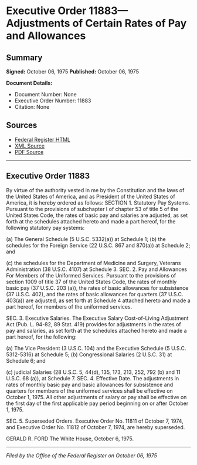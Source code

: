 # Executive Order 11883—Adjustments of Certain Rates of Pay and Allowances

## Summary

**Signed:** October 06, 1975
**Published:** October 06, 1975

**Document Details:**
- Document Number: None
- Executive Order Number: 11883
- Citation: None

## Sources
- [Federal Register HTML](https://www.presidency.ucsb.edu/documents/executive-order-11883-adjustments-certain-rates-pay-and-allowances)
- [XML Source](None)
- [PDF Source](None)

---

## Executive Order 11883

By virtue of the authority vested in me by the Constitution and the laws of the United States of America, and as President of the United States of America, it is hereby ordered as follows:
SECTION 1. Statutory Pay Systems. Pursuant to the provisions of subchapter I of chapter 53 of title 5 of the United States Code, the rates of basic pay and salaries are adjusted, as set forth at the schedules attached hereto and made a part hereof, for the following statutory pay systems:

(a) The General Schedule (5 U.S.C. 5332(a)) at Schedule 1;
(b) the schedules for the Foreign Service (22 U.S.C. 867 and 870(a)) at Schedule 2; and

(c) the schedules for the Department of Medicine and Surgery, Veterans Administration (38 U.S.C. 4107) at Schedule 3.
SEC. 2. Pay and Allowances For Members of the Uniformed Services. Pursuant to the provisions of section 1009 of title 37 of the United States Code, the rates of monthly basic pay (37 U.S.C. 203 (a)), the rates of basic allowances for subsistence (37 U.S.C. 402), and the rates of basic allowances for quarters (37 U.S.C. 403(a)) are adjusted, as set forth at Schedule 4 attached hereto and made a part hereof, for members of the uniformed services.

SEC. 3. Executive Salaries. The Executive Salary Cost-of-Living Adjustment Act (Pub. L. 94-82, 89 Stat. 419) provides for adjustments in the rates of pay and salaries, as set forth at the schedules attached hereto and made a part hereof, for the following:

(a) The Vice President (3 U.S.C. 104) and the Executive Schedule (5 U.S.C. 5312-5316) at Schedule 5;
(b) Congressional Salaries (2 U.S.C. 31) at Schedule 6; and

(c) judicial Salaries (28 U.S.C. 5, 44(d), 135, 173, 213, 252, 792 (b) and 11 U.S.C. 68 (a)), at Schedule 7.
SEC. 4. Effective Date. The adjustments in rates of monthly basic pay and basic allowances for subsistence and quarters for members of the uniformed services shall be effective on October 1, 1975. All other adjustments of salary or pay shall be effective on the first day of the first applicable pay period beginning on or after October 1, 1975.

SEC. 5. Superseded Orders. Executive Order No. 11811 of October 7, 1974, and Executive Order No. 11812 of October 7, 1974, are hereby superseded.

GERALD R. FORD
The White House,
October 6, 1975.

---

*Filed by the Office of the Federal Register on October 06, 1975*
